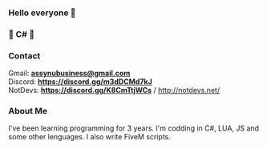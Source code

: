 ### Hello everyone 👋

### 💜 C# 💜

### Contact
Gmail: **assynubusiness@gmail.com**
<br />
Discord: **https://discord.gg/m3dDCMd7kJ**
<br />
NotDevs: **https://discord.gg/K8CmTtjWCs** / http://notdevs.net/
### About Me
I've been learning programming for 3 years. I'm codding in C#, LUA, JS and some other lenguages. I also write FiveM scripts.
